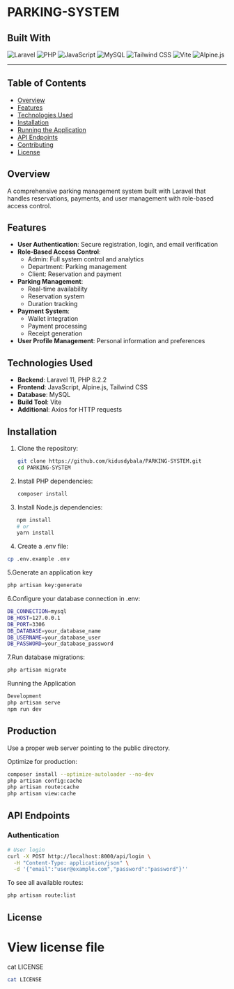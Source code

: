 # PARKING-SYSTEM


## Built With

![Laravel](https://img.shields.io/badge/-Laravel-FF2D20?style=for-the-badge&logo=laravel&logoColor=white)
![PHP](https://img.shields.io/badge/-PHP-777BB4?style=for-the-badge&logo=php&logoColor=white)
![JavaScript](https://img.shields.io/badge/-JavaScript-F7DF1E?style=for-the-badge&logo=javascript&logoColor=black)
![MySQL](https://img.shields.io/badge/-MySQL-4479A1?style=for-the-badge&logo=mysql&logoColor=white)
![Tailwind CSS](https://img.shields.io/badge/-Tailwind_CSS-06B6D4?style=for-the-badge&logo=tailwind-css&logoColor=white)
![Vite](https://img.shields.io/badge/-Vite-646CFF?style=for-the-badge&logo=vite&logoColor=white)
![Alpine.js](https://img.shields.io/badge/-Alpine.js-8BC0D0?style=for-the-badge&logo=alpine.js&logoColor=black)

---

## Table of Contents

- [Overview](#overview)
- [Features](#features)
- [Technologies Used](#technologies-used)
- [Installation](#installation)
- [Running the Application](#running-the-application)
- [API Endpoints](#api-endpoints)
- [Contributing](#contributing)
- [License](#license)

## Overview

A comprehensive parking management system built with Laravel that handles reservations, payments, and user management with role-based access control.

## Features

- **User Authentication**: Secure registration, login, and email verification
- **Role-Based Access Control**:
  - Admin: Full system control and analytics
  - Department: Parking management
  - Client: Reservation and payment
- **Parking Management**:
  - Real-time availability
  - Reservation system
  - Duration tracking
- **Payment System**:
  - Wallet integration
  - Payment processing
  - Receipt generation
- **User Profile Management**: Personal information and preferences

## Technologies Used

- **Backend**: Laravel 11, PHP 8.2.2
- **Frontend**: JavaScript, Alpine.js, Tailwind CSS
- **Database**: MySQL
- **Build Tool**: Vite
- **Additional**: Axios for HTTP requests

## Installation

1. Clone the repository:
   ```bash
   git clone https://github.com/kidusdybala/PARKING-SYSTEM.git
   cd PARKING-SYSTEM
   ```

2. Install PHP dependencies:
   ```bash
   composer install
   ```


3. Install Node.js dependencies:
```bash
   npm install
   # or
   yarn install
```


4. Create a .env file:
```bash
cp .env.example .env
```
5.Generate an application key
```bash
php artisan key:generate
```
6.Configure your database connection in .env:
```bash
DB_CONNECTION=mysql
DB_HOST=127.0.0.1
DB_PORT=3306
DB_DATABASE=your_database_name
DB_USERNAME=your_database_user
DB_PASSWORD=your_database_password
```
7.Run database migrations:
```bash
php artisan migrate
```
Running the Application
```bash
Development
php artisan serve
npm run dev
```
## Production

Use a proper web server pointing to the public directory.

Optimize for production:
```bash
composer install --optimize-autoloader --no-dev
php artisan config:cache
php artisan route:cache
php artisan view:cache
```
## API Endpoints

### Authentication
```bash
# User login
curl -X POST http://localhost:8000/api/login \
  -H "Content-Type: application/json" \
  -d '{"email":"user@example.com","password":"password"}''

```
To see all available routes:
```bash
php artisan route:list
```
## License

# View license file
cat LICENSE
```bash
cat LICENSE
```
